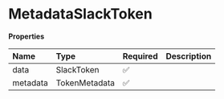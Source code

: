 # MetadataSlackToken

**Properties**

| Name     | Type          | Required | Description |
| :------- | :------------ | :------- | :---------- |
| data     | SlackToken    | ✅       |             |
| metadata | TokenMetadata | ✅       |             |
